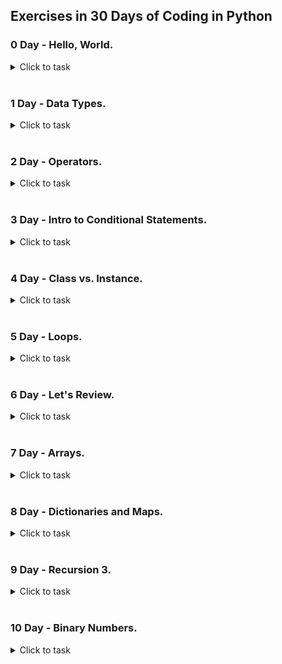 ## Exercises in 30 Days of Coding in Python
### 0 Day - Hello, World.
<details>
<summary>Click to task</summary>
<image src="https://github.com/dkob1996/Python-Lessons/blob/main/HackerRank/img/0.JPG">
</details>
<br>

### 1 Day - Data Types.
<details>
<summary>Click to task</summary>
<image src="https://github.com/dkob1996/Python-Lessons/blob/main/HackerRank/img/1_0.JPG"><br>
<image src="https://github.com/dkob1996/Python-Lessons/blob/main/HackerRank/img/1_1.JPG">
</details>
<br>

### 2 Day - Operators.
<details>
<summary>Click to task</summary>
<image src="https://github.com/dkob1996/Python-Lessons/blob/main/HackerRank/img/2_0.JPG"><br>
<image src="https://github.com/dkob1996/Python-Lessons/blob/main/HackerRank/img/2_1.JPG">
</details>
<br>

### 3 Day - Intro to Conditional Statements.
<details>
<summary>Click to task</summary>
<image src="https://github.com/dkob1996/Python-Lessons/blob/main/HackerRank/img/3_0.JPG"><br>
<image src="https://github.com/dkob1996/Python-Lessons/blob/main/HackerRank/img/3_1.JPG">
</details>
<br>

### 4 Day - Class vs. Instance.
<details>
<summary>Click to task</summary>
<image src="https://github.com/dkob1996/Python-Lessons/blob/main/HackerRank/img/4_0.JPG"><br>
<image src="https://github.com/dkob1996/Python-Lessons/blob/main/HackerRank/img/4_1.JPG"><br>
<image src="https://github.com/dkob1996/Python-Lessons/blob/main/HackerRank/img/4_2.JPG">
</details>
<br>

### 5 Day - Loops.
<details>
<summary>Click to task</summary>
<image src="https://github.com/dkob1996/Python-Lessons/blob/main/HackerRank/img/5_0.JPG"><br>
<image src="https://github.com/dkob1996/Python-Lessons/blob/main/HackerRank/img/5_1.JPG">
</details>
<br>

### 6 Day - Let's Review.
<details>
<summary>Click to task</summary>
<image src="https://github.com/dkob1996/Python-Lessons/blob/main/HackerRank/img/6_0.JPG"><br>
<image src="https://github.com/dkob1996/Python-Lessons/blob/main/HackerRank/img/6_1.JPG">
</details>
<br>

### 7 Day - Arrays.
<details>
<summary>Click to task</summary>
<image src="https://github.com/dkob1996/Python-Lessons/blob/main/HackerRank/img/7_0.JPG">
</details>
<br>

### 8 Day - Dictionaries and Maps.
<details>
<summary>Click to task</summary>
<image src="https://github.com/dkob1996/Python-Lessons/blob/main/HackerRank/img/8_0.JPG"><br>
<image src="https://github.com/dkob1996/Python-Lessons/blob/main/HackerRank/img/8_1.JPG">
</details>
<br>

### 9 Day - Recursion 3.
<details>
<summary>Click to task</summary>
<image src="https://github.com/dkob1996/Python-Lessons/blob/main/HackerRank/img/9_0.JPG"><br>
<image src="https://github.com/dkob1996/Python-Lessons/blob/main/HackerRank/img/9_1.JPG">
</details>
<br>

### 10 Day - Binary Numbers.
<details>
<summary>Click to task</summary>
<image src="https://github.com/dkob1996/Python-Lessons/blob/main/HackerRank/img/10_0.JPG"><br>
<image src="https://github.com/dkob1996/Python-Lessons/blob/main/HackerRank/img/10_1.JPG">
</details>
<br>